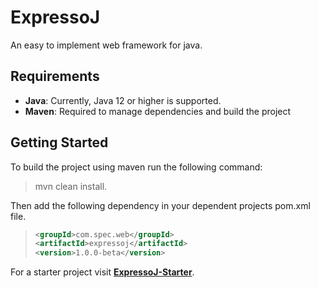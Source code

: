 # ExpressoJ

An easy to implement web framework for java.

## Requirements

-   **Java**: Currently, Java 12 or higher is supported.
-   **Maven**: Required to manage dependencies and build the project

## Getting Started

To build the project using maven run the following command:

> mvn clean install.

Then add the following dependency in your dependent projects pom.xml file.

> ```xml
> <groupId>com.spec.web</groupId>
> <artifactId>expressoj</artifactId>
> <version>1.0.0-beta</version>
> ```

For a starter project visit [**ExpressoJ-Starter**](https://github.com/neerajsurjaye/ExpressoJ-Starter).
